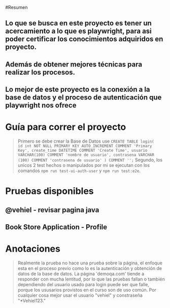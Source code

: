#Resumen
## Lo que se busca en este proyecto es tener un acercamiento a lo que es playwright, para asi poder certificar los conocimientos adquiridos en proyecto.
## Además de obtener mejores técnicas para realizar los procesos.
## Lo mejor de este proyecto es la conexión a la base de datos y el proceso de autenticación que playwright nos ofrece

# Guía para correr el proyecto
>Primero se debe crear la Base de Datos use `CREATE TABLE login(  
    id int NOT NULL PRIMARY KEY AUTO_INCREMENT COMMENT 'Primary Key',
    create_time DATETIME COMMENT 'Create Time',
    usuario VARCHAR(100) COMMENT 'nombre de usuario',
    contrasena VARCHAR (100) COMMENT 'contrasena de usuario'
) COMMENT '';`
>Segundo, los unicos 2 test hechos o manipulados por mi se ejecutan con los comandos `npm run test-ui-auth-user` y `npm run test:e2e`.

# Pruebas disponibles
## @vehiel - revisar pagina java
## Book Store Application - Profile

# Anotaciones
>Realmente la prueba no hace una prueba sobre la página, el enfoque esta en el proceso previo como lo es la autenticación y obtención de datos de la base de datos.
>La página 'demoqa.com' tiende a responder con mucha lentitud, por lo que las pruebas fallan o también dependiendo del usuario usado para login puede ser que falle, porque los ususarios provistos en el curso son de uso común. Por cualquier cosa mejor usar el usuario "vehiel" y constraseña "*Vehiel123."